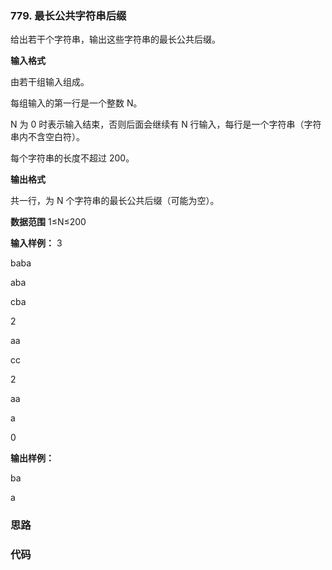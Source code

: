 ### 779. 最长公共字符串后缀 
给出若干个字符串，输出这些字符串的最长公共后缀。

**输入格式**

由若干组输入组成。

每组输入的第一行是一个整数 N。

N 为 0 时表示输入结束，否则后面会继续有 N 行输入，每行是一个字符串（字符串内不含空白符）。

每个字符串的长度不超过 200。

**输出格式**

共一行，为 N 个字符串的最长公共后缀（可能为空）。

**数据范围**
1≤N≤200

**输入样例：** 
3

baba

aba

cba

2

aa

cc

2

aa

a

0

**输出样例：** 

ba



a

### 思路


### 代码
```c++

```
